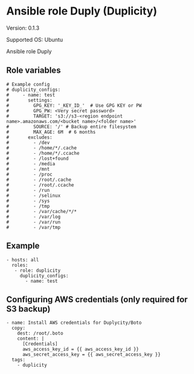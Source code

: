 # Ansible role Duply (Duplicity)

Version: 0.1.3

Supported OS: Ubuntu

Ansible role Duply

## Role variables
```
# Example config
# duplicity_configs:
#     - name: test
#       settings:
#         GPG_KEY: '_KEY_ID_'  # Use GPG KEY or PW
#         GPG_PW: <Very secret password>
#         TARGET: 's3://s3-<region endpoint name>.amazonaws.com/<bucket name>/<folder name>'
#         SOURCE: '/' # Backup entire filesystem
#         MAX_AGE: 6M  # 6 months
#       excludes:
#         - /dev
#         - /home/*/.cache
#         - /home/*/.ccache
#         - /lost+found
#         - /media
#         - /mnt
#         - /proc
#         - /root/.cache
#         - /root/.ccache
#         - /run
#         - /selinux
#         - /sys
#         - /tmp
#         - /var/cache/*/*
#         - /var/log
#         - /var/run
#         - /var/tmp

```

## Example
```
- hosts: all
  roles:
   - role: duplicity
     duplicity_configs:
       - name: test
```

## Configuring AWS credentials (only required for S3 backup)
```
- name: Install AWS credentials for Duplycity/Boto
  copy:
    dest: /root/.boto
    content: |
      [Credentials]
      aws_access_key_id = {{ aws_access_key_id }}
      aws_secret_access_key = {{ aws_secret_access_key }}
  tags:
    - duplicity
```
